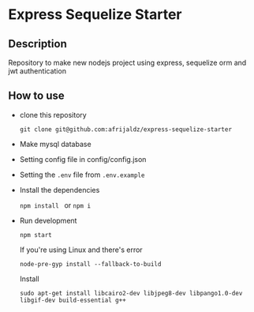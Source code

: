 # Express Sequelize Starter

## Description

Repository to make new nodejs project using express, sequelize orm and jwt authentication

## How to use

- clone this repository 

  `git clone git@github.com:afrijaldz/express-sequelize-starter`

- Make mysql database

- Setting config file in config/config.json

- Setting the `.env` file from `.env.example`

- Install the dependencies

  `npm install ` or `npm i`

- Run development

  `npm start`

  If you're using Linux and there's error 

  `node-pre-gyp install --fallback-to-build`

  Install
  
  `sudo apt-get install libcairo2-dev libjpeg8-dev libpango1.0-dev libgif-dev build-essential g++`